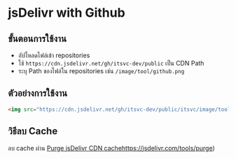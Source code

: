 # jsDelivr with Github

## ขั้นตอนการใช้งาน
- อัปโหลดไฟล์เข้า repositories
- ใช้ `https://cdn.jsdelivr.net/gh/itsvc-dev/public` เป็น CDN Path
- ระบุ Path ของไฟล์ใน repositories เช่น `/image/tool/github.png`
 
## ตัวอย่างการใช้งาน
```html
<img src="https://cdn.jsdelivr.net/gh/itsvc-dev/public/itsvc/image/tool/github.png">
```

## วิธีลบ Cache
ลบ cache ผ่าน [Purge jsDelivr CDN cache](https://jsdelivr.com/tools/purge)https://jsdelivr.com/tools/purge)
